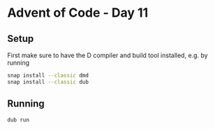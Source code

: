 # Advent of Code - Day 11

## Setup

First make sure to have the D compiler and build tool installed, e.g. by running

```bash
snap install --classic dmd
snap install --classic dub
```

## Running

```bash
dub run
```
